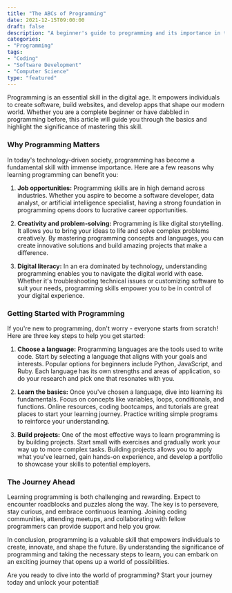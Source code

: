 ```yaml
---
title: "The ABCs of Programming"
date: 2021-12-15T09:00:00
draft: false
description: "A beginner's guide to programming and its importance in today's world."
categories:
- "Programming"
tags:
- "Coding"
- "Software Development"
- "Computer Science"
type: "featured"
---
```


Programming is an essential skill in the digital age. It empowers individuals to create software, build websites, and develop apps that shape our modern world. Whether you are a complete beginner or have dabbled in programming before, this article will guide you through the basics and highlight the significance of mastering this skill.

### Why Programming Matters

In today's technology-driven society, programming has become a fundamental skill with immense importance. Here are a few reasons why learning programming can benefit you:

1. **Job opportunities:** Programming skills are in high demand across industries. Whether you aspire to become a software developer, data analyst, or artificial intelligence specialist, having a strong foundation in programming opens doors to lucrative career opportunities.

2. **Creativity and problem-solving:** Programming is like digital storytelling. It allows you to bring your ideas to life and solve complex problems creatively. By mastering programming concepts and languages, you can create innovative solutions and build amazing projects that make a difference.

3. **Digital literacy:** In an era dominated by technology, understanding programming enables you to navigate the digital world with ease. Whether it's troubleshooting technical issues or customizing software to suit your needs, programming skills empower you to be in control of your digital experience.

### Getting Started with Programming

If you're new to programming, don't worry - everyone starts from scratch! Here are three key steps to help you get started:

1. **Choose a language:** Programming languages are the tools used to write code. Start by selecting a language that aligns with your goals and interests. Popular options for beginners include Python, JavaScript, and Ruby. Each language has its own strengths and areas of application, so do your research and pick one that resonates with you.

2. **Learn the basics:** Once you've chosen a language, dive into learning its fundamentals. Focus on concepts like variables, loops, conditionals, and functions. Online resources, coding bootcamps, and tutorials are great places to start your learning journey. Practice writing simple programs to reinforce your understanding.

3. **Build projects:** One of the most effective ways to learn programming is by building projects. Start small with exercises and gradually work your way up to more complex tasks. Building projects allows you to apply what you've learned, gain hands-on experience, and develop a portfolio to showcase your skills to potential employers.

### The Journey Ahead

Learning programming is both challenging and rewarding. Expect to encounter roadblocks and puzzles along the way. The key is to persevere, stay curious, and embrace continuous learning. Joining coding communities, attending meetups, and collaborating with fellow programmers can provide support and help you grow.

In conclusion, programming is a valuable skill that empowers individuals to create, innovate, and shape the future. By understanding the significance of programming and taking the necessary steps to learn, you can embark on an exciting journey that opens up a world of possibilities.

Are you ready to dive into the world of programming? Start your journey today and unlock your potential!
